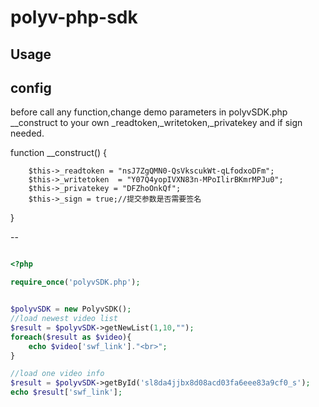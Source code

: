 polyv-php-sdk
=============
Usage
---

config
--
before call any function,change demo parameters in polyvSDK.php __construct to your own _readtoken,_writetoken,_privatekey and if sign needed.


function __construct() {
	
		$this->_readtoken = "nsJ7ZgQMN0-QsVkscukWt-qLfodxoDFm";
		$this->_writetoken 	= "Y07Q4yopIVXN83n-MPoIlirBKmrMPJu0";	
		$this->_privatekey = "DFZhoOnkQf";	
		$this->_sign = true;//提交参数是否需要签名
}
	


--
```php

<?php

require_once('polyvSDK.php');


$polyvSDK = new PolyvSDK();
//load newest video list
$result = $polyvSDK->getNewList(1,10,"");
foreach($result as $video){
	echo $video['swf_link']."<br>";
}

```
```php
//load one video info
$result = $polyvSDK->getById('sl8da4jjbx8d08acd03fa6eee83a9cf0_s');
echo $result['swf_link'];
```
